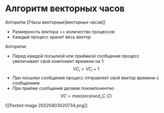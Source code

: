 # Алгоритм векторных часов

Алгоритм [[Часы векторные|векторных часов]]

* Размерность вектора == количество процессов
* Каждый процесс хранит весь вектор

Алгоритм:
* Перед каждой посылкой или приёмкой сообщения процесс увеличивает свой компонент времени на $1$: $$VC_i = VC_i + 1$$
* *При посылке* сообщения процесс отправляет свой вектор времени с сообщением
* *При приёме* сообщения делаем покомпонентно $$VC = max(received\_C, C)$$

![[Pasted image 20220403020734.png]]